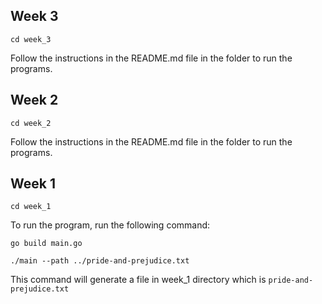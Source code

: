 ## Week 3
`cd week_3`

Follow the instructions in the README.md file in the folder to run the programs.

## Week 2
`cd week_2`

Follow the instructions in the README.md file in the folder to run the programs.

## Week 1
`cd week_1`

To run the program, run the following command:

````
go build main.go

./main --path ../pride-and-prejudice.txt
````

This command will generate a file in week_1 directory which is `pride-and-prejudice.txt`
